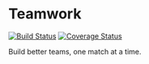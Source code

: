 Teamwork
========

[![Build Status](https://travis-ci.org/andgates/teamwork-project.svg?branch=master)](https://travis-ci.org/andgates/teamwork-project)
[![Coverage Status](https://coveralls.io/repos/github/andgates/teamwork-project/badge.svg)](https://coveralls.io/github/andgates/teamwork-project)

Build better teams, one match at a time.
